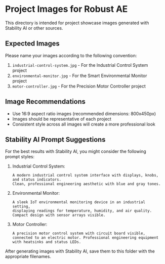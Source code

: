 # Project Images for Robust AE

This directory is intended for project showcase images generated with Stability AI or other sources.

## Expected Images

Please name your images according to the following convention:

1. `industrial-control-system.jpg` - For the Industrial Control System project
2. `environmental-monitor.jpg` - For the Smart Environmental Monitor project
3. `motor-controller.jpg` - For the Precision Motor Controller project

## Image Recommendations

- Use 16:9 aspect ratio images (recommended dimensions: 800x450px)
- Images should be representative of each project
- Consistent style across all images will create a more professional look

## Stability AI Prompt Suggestions

For the best results with Stability AI, you might consider the following prompt styles:

1. Industrial Control System:
   ```
   A modern industrial control system interface with displays, knobs, and status indicators. 
   Clean, professional engineering aesthetic with blue and gray tones.
   ```

2. Environmental Monitor:
   ```
   A sleek IoT environmental monitoring device in an industrial setting,
   displaying readings for temperature, humidity, and air quality. 
   Compact design with sensor arrays visible.
   ```

3. Motor Controller:
   ```
   A precision motor control system with circuit board visible, 
   connected to an electric motor. Professional engineering equipment 
   with heatsinks and status LEDs.
   ```

After generating images with Stability AI, save them to this folder with the appropriate filenames. 